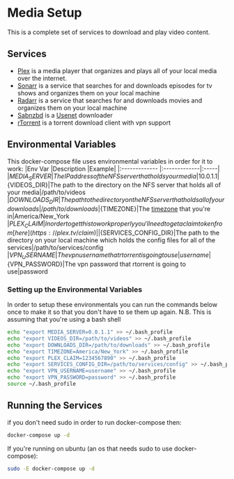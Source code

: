 # Media Setup
This is a complete set of services to download and play video content.

## Services
* [Plex](https://www.plex.tv) is a media player that organizes and plays all of your local  media over the internet.
* [Sonarr](https://sonarr.tv) is a service that searches for and downloads episodes for tv shows and organizes them on your local machine
* [Radarr](https://radarr.video) is a service that searches for and downloads movies and organizes them on your local machine
* [Sabnzbd](https://sabnzbd.org) is a [Usenet](https://en.wikipedia.org/wiki/Usenet) downloader
* [rTorrent](https://github.com/binhex/arch-rtorrentvpn) is a torrent download client with vpn support

## Environmental Variables
This docker-compose file uses environmental variables in order for it to work:
|Env Var        |Description    |Example|
|:------------- |:-------------|:-----|
|${MEDIA_SERVER}|The IP address of the NFS server that holds your media|10.0.1.1
|${VIDEOS_DIR}|The path to the directory on the NFS server that holds all of your media|/path/to/videos
|${DOWNLOADS_DIR}|The path to the directory on the NFS server that holds all of your downloads|/path/to/downloads
|${TIMEZONE}|The [timezone](https://en.wikipedia.org/wiki/List_of_tz_database_time_zones) that you're in|America/New_York
|${PLEX_CLAIM}|In order to get this to work properly you'll need to get a claim token from [here](https://plex.tv/claim)|
|${SERVICES_CONFIG_DIR}|The path to the directory on your local machine which holds the config files for all of the services|/path/to/services/config
|${VPN_USERNAME}|The vpn username that rtorrent is going to use|username
|${VPN_PASSWORD}|The vpn password that rtorrent is going to use|password

### Setting up the Environmental Variables
In order to setup these environmentals you can run the commands below once to make it so that you don't have to se them up again. N.B. This is assuming that you're using a bash shell

```bash
echo "export MEDIA_SERVER=0.0.1.1" >> ~/.bash_profile
echo "export VIDEOS_DIR=/path/to/videos" >> ~/.bash_profile
echo "export DOWNLOADS_DIR=/path/to/downloads" >> ~/.bash_profile
echo "export TIMEZONE=America/New_York" >> ~/.bash_profile
echo "export PLEX_CLAIM=1234567890" >> ~/.bash_profile
echo "export SERVICES_CONFIG_DIR=/path/to/services/config" >> ~/.bash_profile
echo "export VPN_USERNAME=username" >> ~/.bash_profile
echo "export VPN_PASSWORD=password" >> ~/.bash_profile
source ~/.bash_profile
```

## Running the Services
if you don't need sudo in order to run docker-compose then:
```bash
docker-compose up -d
```

If you're running on ubuntu (an os that needs sudo to use docker-compose):
```bash
sudo -E docker-compose up -d
```
